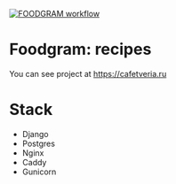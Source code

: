 [![FOODGRAM workflow](https://github.com/matacoder/foodgram-project/actions/workflows/foodgram_workflow.yaml/badge.svg)](https://github.com/matacoder/foodgram-project/actions/workflows/foodgram_workflow.yaml)

# Foodgram: recipes
You can see project at
https://cafetveria.ru
# Stack
- Django
- Postgres
- Nginx
- Caddy
- Gunicorn
